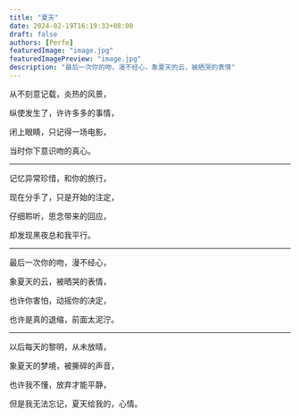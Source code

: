 ```yaml
---
title: "夏天"
date: 2024-02-19T16:19:33+08:00
draft: false
authors: [Perfe]
featuredImage: "image.jpg"
featuredImagePreview: "image.jpg"
description: "最后一次你的吻，漫不经心，象夏天的云，被晒哭的表情"
---
```

<!--more-->

从不刻意记载，炎热的风景，

纵使发生了，许许多多的事情，

闭上眼睛，只记得一场电影，

当时你下意识吻的真心。

---

记忆异常珍惜，和你的旅行，

现在分手了，只是开始的注定，

仔细聆听，思念带来的回应，

却发现黑夜总和我平行。

---

最后一次你的吻，漫不经心，

象夏天的云，被晒哭的表情，

也许你害怕，动摇你的决定，

也许是真的退缩，前面太泥泞。

---

以后每天的黎明，从未放晴，

象夏天的梦境，被撕碎的声音，

也许我不懂，放弃才能平静，

但是我无法忘记，夏天给我的，心情。